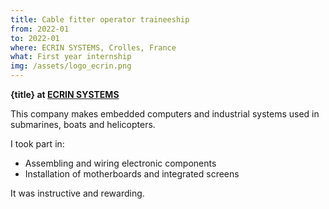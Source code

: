 ```yaml
---
title: Cable fitter operator traineeship
from: 2022-01
to: 2022-01
where: ECRIN SYSTEMS, Crolles, France
what: First year internship
img: /assets/logo_ecrin.png
---
```


**{title} at [ECRIN SYSTEMS](https://ecrin.com)**

This company makes embedded computers and industrial systems used in submarines, boats and helicopters.

I took part in:

- Assembling and wiring electronic components
- Installation of motherboards and integrated screens

It was instructive and rewarding.
